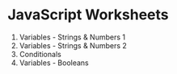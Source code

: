 # JavaScript Worksheets

1. Variables - Strings & Numbers 1
1. Variables - Strings & Numbers 2
1. Conditionals
1. Variables - Booleans